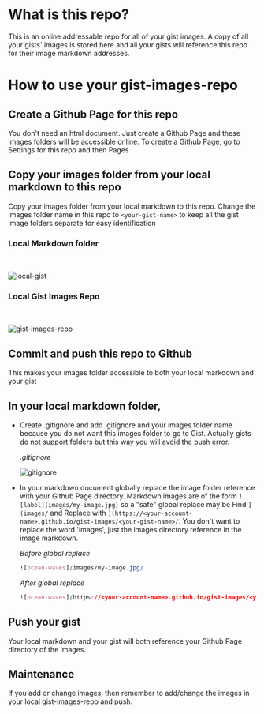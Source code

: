 # What is this repo?

This is an online addressable repo for all of your gist images. A copy of all your gists' images is stored here and all your gists will reference this repo for their image markdown addresses.

# How to use your gist-images-repo

## Create a Github Page for this repo

You don't need an html document. Just create a Github Page and these images folders will be accessible online. To create a Github Page, go to Settings for this repo and then Pages

## Copy your images folder from your local markdown to this repo

Copy your images folder from your local markdown to this repo. Change the images folder name in this repo to `<your-gist-name>` to keep all the gist image folders separate for easy identification

### Local Markdown folder

<br>

![local-gist](https://hudekker.github.io/gist-images/gist-images-readme/local-gist.png)

### Local Gist Images Repo

<br>

![gist-images-repo](https://hudekker.github.io/gist-images/gist-images-readme/gist-images-repo.png)

## Commit and push this repo to Github

This makes your images folder accessible to both your local markdown and your gist

## In your local markdown folder,

- Create .gitignore and add .gitignore and your images folder name because you do not want this images folder to go to Gist. Actually gists do not support folders but this way you will avoid the push error.

  _.gitignore_

  ![gitignore](https://hudekker.github.io/gist-images/gist-images-readme/gitignore.png)

- In your markdown document globally replace the image folder reference with your Github Page directory. Markdown images are of the form `![label](images/my-image.jpg)` so a "safe" global replace may be Find `](images/` and Replace with `](https://<your-account-name>.github.io/gist-images/<your-gist-name>/`. You don't want to replace the word 'images', just the images directory reference in the image markdown.

  _Before global replace_

  ```css
  ![ocean-waves](images/my-image.jpg)
  ```

  _After global replace_

  ```css
  ![ocean-waves](https://<your-account-name>.github.io/gist-images/<your-gist-name>/my-image.jpg)
  ```

## Push your gist

Your local markdown and your gist will both reference your Github Page directory of the images.

## Maintenance

If you add or change images, then remember to add/change the images in your local gist-images-repo and push.
